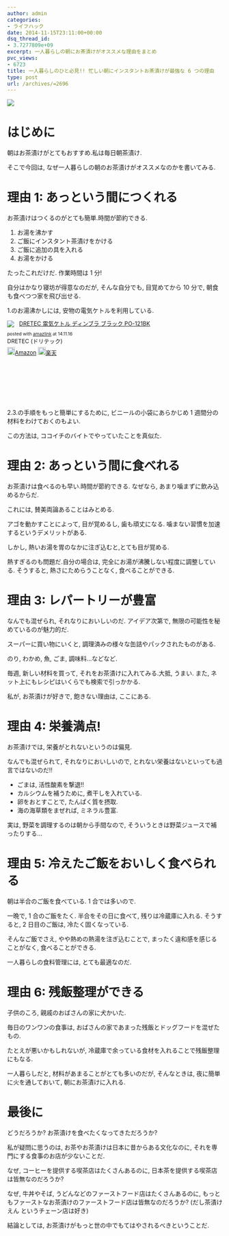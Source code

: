 ```yaml
---
author: admin
categories:
- ライフハック
date: 2014-11-15T23:11:00+00:00
dsq_thread_id:
- 3.7277809e+09
excerpt: 一人暮らしの朝にお茶漬けがオススメな理由をまとめ
pvc_views:
- 6723
title: 一人暮らしのひと必見!! 忙しい朝にインスタントお茶漬けが最強な 6 つの理由
type: post
url: /archives/=2696
---
```


![](./../img/2014-11-16-chazuke.jpg)

はじめに
========

朝はお茶漬けがとてもおすすめ.私は毎日朝茶漬け.

そこで今回は, なぜ一人暮らしの朝のお茶漬けがオススメなのかを書いてみる.

理由 1: あっという間につくれる
==============================

お茶漬けはつくるのがとても簡単.時間が節約できる.

1.  お湯を沸かす
2.  ご飯にインスタント茶漬けをかける
3.  ご飯に追加の具を入れる
4.  お湯をかける

たったこれだけだ. 作業時間は 1 分!

自分はかなり寝坊が得意なのだが, そんな自分でも, 目覚めてから 10 分で,
朝食も食べつつ家を飛び出せる.

1.のお湯沸かしには, 安物の電気ケトルを利用している.

<div class='amazlink-box' style='text-align:left;padding-bottom:20px;font-size:small;/zoom: 1;overflow: hidden;'><div class='amazlink-list' style='clear: both;'><div class='amazlink-image' style='float:left;margin:0px 12px 1px 0px;'><a href='https://www.amazon.co.jp/DRETEC-%E9%9B%BB%E6%B0%97%E3%82%B1%E3%83%88%E3%83%AB-%E3%83%87%E3%82%A3%E3%83%B3%E3%83%96%E3%83%A9-%E3%83%96%E3%83%A9%E3%83%83%E3%82%AF-PO-121BK/dp/B008TJRF6Q%3FSubscriptionId%3DAKIAJDINZW45GEGLXQQQ%26tag%3Dsleephacker-22%26linkCode%3Dxm2%26camp%3D2025%26creative%3D165953%26creativeASIN%3DB008TJRF6Q' target='_blank' rel='nofollow'><img src='https://ecx.images-amazon.com/images/I/410qD-YMLuL._SL160_.jpg' style='border: none;' /></a></div><div class='amazlink-info' style='height:160; margin-bottom: 10px'><div class='amazlink-name' style='margin-bottom:10px;line-height:120%'><a href='https://www.amazon.co.jp/DRETEC-%E9%9B%BB%E6%B0%97%E3%82%B1%E3%83%88%E3%83%AB-%E3%83%87%E3%82%A3%E3%83%B3%E3%83%96%E3%83%A9-%E3%83%96%E3%83%A9%E3%83%83%E3%82%AF-PO-121BK/dp/B008TJRF6Q%3FSubscriptionId%3DAKIAJDINZW45GEGLXQQQ%26tag%3Dsleephacker-22%26linkCode%3Dxm2%26camp%3D2025%26creative%3D165953%26creativeASIN%3DB008TJRF6Q' rel='nofollow' target='_blank'>DRETEC 電気ケトル ディンブラ ブラック PO-121BK</a></div><div class='amazlink-powered' style='font-size:80%;margin-top:5px;line-height:120%'>posted with <a href='https://amazlink.keizoku.com/' title='アマゾンアフィリエイトリンク作成ツール' target='_blank'>amazlink</a> at 14.11.16</div><div class='amazlink-detail'>DRETEC (ドリテック)<br /></div><div class='amazlink-sub-info' style='float: left;'><div class='amazlink-link' style='margin-top: 5px'><img src='https://amazlink.fuyu.gs/icon_amazon.png' width='18'><a href='https://www.amazon.co.jp/DRETEC-%E9%9B%BB%E6%B0%97%E3%82%B1%E3%83%88%E3%83%AB-%E3%83%87%E3%82%A3%E3%83%B3%E3%83%96%E3%83%A9-%E3%83%96%E3%83%A9%E3%83%83%E3%82%AF-PO-121BK/dp/B008TJRF6Q%3FSubscriptionId%3DAKIAJDINZW45GEGLXQQQ%26tag%3Dsleephacker-22%26linkCode%3Dxm2%26camp%3D2025%26creative%3D165953%26creativeASIN%3DB008TJRF6Q' rel='nofollow' target='_blank'>Amazon</a> <img src='https://amazlink.fuyu.gs/icon_rakuten.gif' width='18'><a href='https://hb.afl.rakuten.co.jp/hgc/g00r7dm4.n763w000.g00r7dm4.n763xe5d/?pc=http%3A%2F%2Fitem.rakuten.co.jp%2F1st-priority%2F4536117015713%2F&m=http%3A%2F%2Fm.rakuten.co.jp%2F1st-priority%2Fi%2F10005941%2F' rel='nofollow' target='_blank'>楽天</a></div></div></div></div></div>

2.3.の手順をもっと簡単にするために, ビニールの小袋にあらかじめ 1
週間分の材料をわけておくのもよい.

この方法は, ココイチのバイトでやっていたことを真似た.

理由 2: あっという間に食べれる
==============================

お茶漬けは食べるのも早い.時間が節約できる. なぜなら,
あまり噛まずに飲み込めるからだ.

これには, 賛美両論あることはみとめる.

アゴを動かすことによって, 目が覚めるし, 歯も頑丈になる.
噛まない習慣を加速するというデメリットがある.

しかし, 熱いお湯を胃のなかに注ぎ込むと,とても目が覚める.

熱すぎるのも問題だ.自分の場合は,
完全にお湯が沸騰しない程度に調整している. そうすると,
熱さにためらうことなく, 食べることができる.

理由 3: レパートリーが豊富
==========================

なんでも混ぜられ, それなりにおいしいのだ. アイデア次第で,
無限の可能性を秘めているのが魅力的だ.

スーパーに買い物にいくと, 調理済みの様々な缶詰やパックされたものがある.

のり, わかめ, 魚, ごま, 調味料...などなど.

毎週, 新しい材料を買って, それをお茶漬けに入れてみる.大抵, うまい. また,
ネット上にもレシピはいくらでも検索で引っかかる.

私が, お茶漬けが好きで, 飽きない理由は, ここにある.

理由 4: 栄養満点!
=================

お茶漬けでは, 栄養がとれないというのは偏見.

なんでも混ぜられて, それなりにおいしいので,
とれない栄養はないといっても過言ではないのだ!!

-   ごまは, 活性酸素を撃退!!
-   カルシウムを補うために, 煮干しを入れている.
-   卵をおとすことで, たんぱく質を摂取.
-   海の海草類をまぜれば, ミネラル豊富.

実は, 野菜を調理するのは朝から手間なので,
そういうときは野菜ジュースで補ったりする...

理由 5: 冷えたご飯をおいしく食べられる
======================================

朝は半合のご飯を食べている. 1 合では多いので.

一晩で, 1 合のご飯をたく. 半合をその日に食べて, 残りは冷蔵庫に入れる.
そうすると, 2 日目のご飯は, 冷たく固くなっている.

そんなご飯でさえ, やや熱めの熱湯を注ぎ込むことで,
まったく違和感を感じることがなく, 食べることができる.

一人暮らしの食料管理には, とても最適なのだ.

理由 6: 残飯整理ができる
========================

子供のころ, 親戚のおばさんの家に犬かいた.

毎日のワンワンの食事は,
おばさんの家であまった残飯とドッグフードを混ぜたもの.

たとえが悪いかもしれないが,
冷蔵庫で余っている食材を入れることで残飯整理にもなる.

一人暮らしだと, 材料があまることがとても多いのだが, そんなときは,
夜に簡単に火を通しておいて, 朝にお茶漬けに入れる.

最後に
======

どうだろうか? お茶漬けを食べたくなってきただろうか?

私が疑問に思うのは, お茶やお茶漬けは日本に昔からある文化なのに,
それを専門にする食事のお店が少ないことだ.

なぜ, コーヒーを提供する喫茶店はたくさんあるのに,
日本茶を提供する喫茶店は皆無なのだろうか?

なぜ, 牛丼やそば, うどんなどのファーストフード店はたくさんあるのに,
もっともファーストなお茶漬けのファーストフード店は皆無なのだろうか?
(だし茶漬けえん というチェーン店は好き)

結論としては, お茶漬けがもっと世の中でもてはやされるべきということだ.
